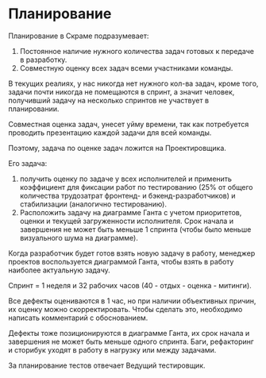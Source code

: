 # Планирование

Планирование в Скраме подразумевает:
1. Постоянное наличие нужного количества задач готовых к передаче в разработку.
2. Совместную оценку всех задач всеми участниками команды.

В текущих реалиях, у нас никогда нет нужного кол-ва задач, кроме того, задачи почти никогда не помещаются в спринт, а значит человек, получивший задачу на несколько спринтов не участвует в планировании.

Совместная оценка задач, унесет уйму времени, так как потребуется проводить презентацию каждой задачи для всей команды.

Поэтому, задача по оценке задач ложится на Проектировщика. 

Его задача:
1. получить оценку по задаче у всех исполнителей и применить коэффициент для фиксации работ по тестированию (25% от общего количества трудозатрат фронтенд- и бэкенд-разработчиков) и стабилизации (аналогично тестированию).
2. Расположить задачу на диаграмме Ганта с учетом приоритетов, оценки и текущей загруженности исполнителя. Срок начала и завершения не может быть меньше 1 спринта (чтобы было меньше визуального шума на диаграмме). 

Когда разработчик будет готов взять новую задачу в работу, менеджер проектов воспользуется диаграммой Ганта, чтобы взять в работу наиболее актуальную задачу.

Спринт = 1 неделя и 32 рабочих часов (40 - отдых - оценка - митинги).

Все дефекты оцениваются в 1 час, но при наличии объективных причин, их оценку можно скорректировать. Чтобы сделать это, необходимо написать комментарий с обоснованием.

Дефекты тоже позиционируются в диаграмме Ганта, их срок начала и завершения не может быть меньше одного спринта. Баги, рефакторинг и сторибук уходят в работу в нагрузку или между задачами.

За планирование тестов отвечает Ведущий тестировщик.